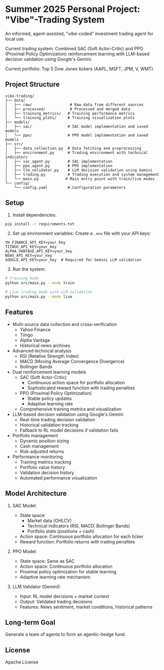 # Summer 2025 Personal Project: "Vibe"-Trading System

An informed, agent-assisted, "vibe-coded" investment trading agent for local use.

Current trading system: Combined SAC (Soft Actor-Critic) and PPO (Proximal Policy Optimization) reinforcement learning with LLM-based decision validation using Google's Gemini.

Current portfolio: Top 5 Dow Jones tickers (AAPL, MSFT, JPM, V, WMT).

## Project Structure

```
vibe-trading/
├── data/
│   ├── raw/                 # Raw data from different sources
│   ├── processed/           # Processed and merged data
│   ├── training_metrics/   # Training performance metrics
│   └── training_plots/     # Training visualization plots
├── models/
│   ├── sac/                # SAC model implementation and saved models
│   └── ppo/                # PPO model implementation and saved models
├── src/
│   ├── data_collection.py  # Data fetching and preprocessing
│   ├── environment.py      # Trading environment with technical indicators
│   ├── sac_agent.py        # SAC implementation
│   ├── ppo_agent.py        # PPO implementation
│   ├── llm_validator.py    # LLM decision validation using Gemini
│   ├── trading.py          # Trading execution and system management
│   └── main.py            # Main entry point with train/live modes
└── config/
    └── config.yaml         # Configuration parameters
```

## Setup

1. Install dependencies:
```bash
pip install -r requirements.txt
```

2. Set up environment variables:
Create a `.env` file with your API keys:
```
YH_FINANCE_API_KEY=your_key
TIINGO_API_KEY=your_key
ALPHA_VANTAGE_API_KEY=your_key
NEWS_API_KEY=your_key
GOOGLE_API_KEY=your_key  # Required for Gemini LLM validation
```

3. Run the system:
```bash
# Training mode
python src/main.py --mode train

# Live trading mode with LLM validation
python src/main.py --mode live
```

## Features

- Multi-source data collection and cross-verification
  - Yahoo Finance
  - Tiingo
  - Alpha Vantage
  - Historical news archives
- Advanced technical analysis
  - RSI (Relative Strength Index)
  - MACD (Moving Average Convergence Divergence)
  - Bollinger Bands
- Dual reinforcement learning models
  - SAC (Soft Actor-Critic)
    - Continuous action space for portfolio allocation
    - Sophisticated reward function with trading penalties
  - PPO (Proximal Policy Optimization)
    - Stable policy updates
    - Adaptive learning rate
  - Comprehensive training metrics and visualization
- LLM-based decision validation using Google's Gemini
  - Real-time trading decision validation
  - Historical validation tracking
  - Fallback to RL model decisions if validation fails
- Portfolio management
  - Dynamic position sizing
  - Cash management
  - Risk-adjusted returns
- Performance monitoring
  - Training metrics tracking
  - Portfolio value history
  - Validation decision history
  - Automated performance visualization

## Model Architecture

1. SAC Model:
   - State space:
     - Market data (OHLCV)
     - Technical indicators (RSI, MACD, Bollinger Bands)
     - Portfolio state (positions + cash)
   - Action space: Continuous portfolio allocation for each ticker
   - Reward function: Portfolio returns with trading penalties

2. PPO Model:
   - State space: Same as SAC
   - Action space: Continuous portfolio allocation
   - Proximal policy optimization for stable learning
   - Adaptive learning rate mechanism

3. LLM Validator (Gemini):
   - Input: RL model decisions + market context
   - Output: Validated trading decisions
   - Features: News sentiment, market conditions, historical patterns

## Long-term Goal

Generate a team of agents to form an agentic-hedge fund.

## License

Apache License 
